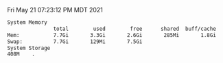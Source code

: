 Fri May 21 07:23:12 PM MDT 2021
```bash
System Memory
               total        used        free      shared  buff/cache   available
Mem:           7.7Gi       3.3Gi       2.6Gi       285Mi       1.8Gi       3.8Gi
Swap:          7.7Gi       129Mi       7.5Gi
System Storage
408M	.
```
